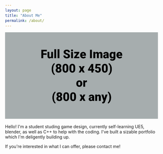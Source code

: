 ```yaml
---
layout: page
title: "About Me"
permalink: /about/
---
```


![Picture 1](/assets/fullsize.png)

Hello! I'm a student studing game design, currently self-learning UE5, blender, as well as C++ to help with the coding. I've built a sizable portfolio which I'm deligently building up.   

If you're interested in what I can offer, please contact me!
